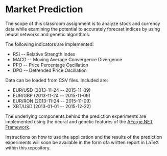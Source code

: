 # Market Prediction

The scope of this classroom assignment is to analyze stock and currency data while examining the potential to accurately forecast indices by using neural networks and genetic algorithms.

The following indicators are implemented:

* RSI -- Relative Strength Index
* MACD -- Moving Average Convergence Divergence
* PPO -- Price Percentage Oscillation
* DPO -- Detrended Price Oscillation

Data can be loaded from CSV files. Included are:

* EUR/USD (2013-11-24 -- 2015-11-09)
* EUR/GBP (2013-11-24 -- 2015-11-09)
* EUR/RON (2013-11-24 -- 2015-11-09)
* XBT/USD (2013-01-01 -- 2015-12-22)
 
The underlying components behind the prediction experiments are implemented using the neural and genetic features of the [AForge.NET Framework](http://www.aforgenet.com/framework/).

Instructions on how to use the application and the results of the prediction experiments will soon be available in the form ofa written report in LaTeX within this repository.